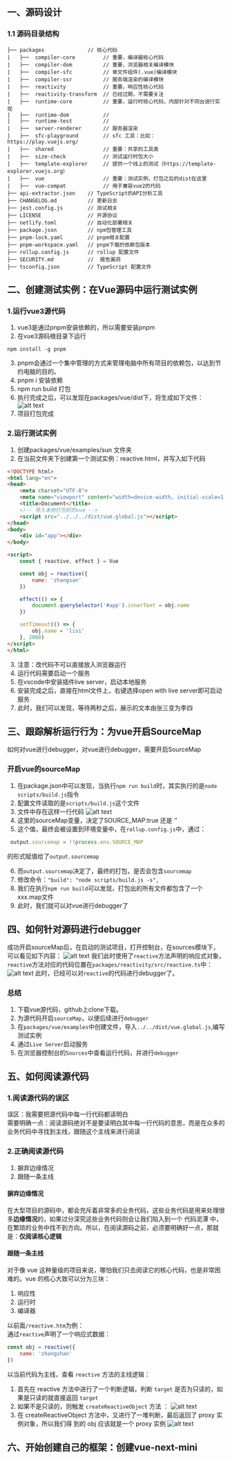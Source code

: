 ## 一、源码设计
### 1.1 源码目录结构
```
├── packages              // 核心代码
|   ├──  compiler-core         // 重要，编译器核心代码
|   ├──  compiler-dom          // 重要，浏览器相关编译模块
|   ├──  compiler-sfc          // 单文件组件(.vue)编译模块
|   ├──  compiler-ssr          // 服务端渲染的编译模块
|   ├──  reactivity            // 重要，响应性核心代码
|   ├──  reactivity-transform  // 已经过期，不需要关注
|   ├──  runtime-core          // 重要，运行时核心代码，内部针对不同台进行实现
|   ├──  runtime-dom           //
|   ├──  runtime-test          //
|   ├──  server-renderer       // 服务器渲染
|   ├──  sfc-playground        // sfc 工具：比如：https://play.vuejs.org/
|   ├──  shared                // 重要：共享的工具类
|   ├──  size-check            // 测试运行时包大小
|   ├──  template-explorer     // 提供一个线上的测试（https://template-explorer.vuejs.org）
|   ├──  vue                   // 重要：测试实例，打包之后的dist在这里
|   ├──  vue-compat            // 用于兼容vue2的代码
├── api-extractor.json    // TypeScript的API分析工具
├── CHANGELOG.md          // 更新日志
├── jest.config.js        // 测试相关
├── LICENSE               // 开源协议
├── netlify.toml          // 自动化部署相关
├── package.json          // npm包管理工具
├── pnpm-lock.yaml        // pnpm相关配置
├── pnpm-workspace.yaml   // pnpm下载的依赖包版本
├── rollup.config.js      // rollup 配置文件
├── SECURITY.md           //  报告漏洞
├── tsconfig.json         // TypeScript 配置文件
```
## 二、创建测试实例：在Vue源码中运行测试实例
### 1.运行vue3源代码
1. vue3是通过pnpm安装依赖的，所以需要安装pnpm
2. 在vue3源码根目录下运行
```
npm install -g pnpm
```
3. pnpm会通过一个集中管理的方式来管理电脑中所有项目的依赖包，以达到节约电脑的目的。
4. pnpm i 安装依赖
5. npm run build 打包
6. 执行完成之后，可以发现在packages/vue/dist下，将生成如下文件：
![alt text](2-0.png)
7. 项目打包完成

### 2.运行测试实例
1. 创建packages/vue/examples/sun 文件夹
2. 在当前文件夹下创建第一个测试实例：reactive.html，并写入如下代码

```html
<!DOCTYPE html>
<html lang="en">
<head>
    <meta charset="UTF-8">
    <meta name="viewport" content="width=device-width, initial-scale=1.0">
    <title>Document</title>
    <!-- 导入本地打包好的vue -->
    <script src="../../../dist/vue.global.js"></script>
</head>
<body>
    <div id="app"></div>
</body>

<script>
    const { reactive, effect } = Vue

    const obj = reactive({
        name: 'zhangsan'
    })

    effect(() => {
        document.querySelector('#app').innerText = obj.name
    })

    setTimeout(() => {
        obj.name = 'lisi'
    }, 2000)
</script>
</html>
````

3. 注意：改代码不可以直接放入浏览器运行
4. 运行代码需要启动一个服务
5. 在vscode中安装插件live server，启动本地服务
6. 安装完成之后，直接在html文件上，右键选择open with live server即可启动服务
7. 此时，我们可以发现，等待两秒之后，展示的文本由张三变为李四

## 三、跟踪解析运行行为：为vue开启SourceMap
如何对vue进行debugger，对vue进行debugger，需要开启SourceMap
### 开启vue的sourceMap
1. 在package.json中可以发现，当执行`npm run build`时，其实执行的是`node scripts/build.js`指令
2. 配置文件读取的是`scripts/build.js`这个文件
3. 文件中存在这样一行代码
![alt text](2-1.png)
4. 这里的sourceMap变量，决定了SOURCE_MAP:true 还是 ‘’
5. 这个值，最终会被设置到环境变量中，在`rollup.config.js`中，通过：
```js
 output.sourcemap = !!process.env.SOURCE_MAP
```
的形式赋值给了`output.sourcemap`

6. 而`output.sourcemap`决定了，最终的打包，是否会包含`sourcemap`
7. 修改命令：`"build": "node scripts/build.js -s",`
8. 我们在执行`npm run build`可以发现，打包出的所有文件都包含了一个xxx.map文件
9. 此时，我们就可以对vue进行debugger了

## 四、如何针对源码进行debugger
成功开启sourceMap后，在启动的测试项目，打开控制台，在sources模块下，可以看见如下内容：
![alt text](2-2.png)
我们此时使用了`reactive`方法声明的响应式对象，`reactive`方法对应的代码位置在`packages/reactivity/src/reactive.ts`中：
![alt text](2-3.png)
此时，已经可以对`reactive`的代码进行debugger了。

### 总结
1. 下载vue源代码，github上clone下载。
2. 为源代码开启`sourceMap`，以便后续进行`debugger`
3. 在`packages/vue/examples`中创建文件，导入`../../dist/vue.global.js`,编写测试实例
4. 通过`Live Server`启动服务
5. 在浏览器控制台的`Sources`中查看运行代码，并进行`debugger`

## 五、如何阅读源代码
### 1.阅读源代码的误区
误区：我需要把源代码中每一行代码都读明白<br/>
需要明确一点：阅读源码绝对不是要读明白其中每一行代码的意思，而是在众多的业务代码中寻找到主线，跟随这个主线来进行阅读
### 2.正确阅读源代码
1. 摒弃边缘情况
2. 跟随一条主线
#### 摒弃边缘情况
在大型项目的源码中，都会充斥着非常多的业务代码，这些业务代码是用来处理很多**边缘情况**的，如果过分深究这些业务代码则会让我们陷入到一个 代码泥潭 中，在繁琐的业务中找不到方向。所以，在阅读源码之前，必须要明确好一点，那就是：**仅阅读核心逻辑**
#### 跟随一条主线
对于像 vue 这种量级的项目来说，哪怕我们只去阅读它的核心代码，也是非常困难的。vue 的核心大致可以分为三块：
1. 响应性
2. 运行时
3. 编译器

以前面`/reactive.htm`为例：<br/>
通过`reactive`声明了一个响应式数据：
```js
const obj = reactive({
    name: 'zhangshan'
})
```
以当前代码为主线，查看 `reactive` 方法的主线逻辑：
1. 首先在 reactive 方法中进行了一个判断逻辑，判断 `target` 是否为只读的，如果是只读的就直接返回 `target`
2. 如果不是只读的，则触发 `createReactiveObject` 方法 ：
![alt text](2-5-1.png)
3. 在 createReactiveObject 方法中，又进行了一堆判断，最后返回了 proxy 实例对象，所以我们得
到的 obj 应该就是一个 proxy 实例
![alt text](2-5-2.png)

## 六、开始创建自己的框架：创建vue-next-mini